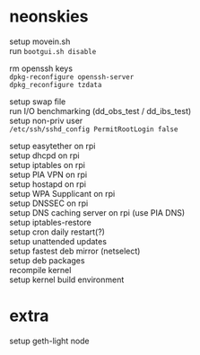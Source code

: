 # neonskies


setup movein.sh\
run `bootgui.sh disable`

rm openssh keys\
`dpkg-reconfigure openssh-server`  
`dpkg_reconfigure tzdata`

setup swap file\
run I/O benchmarking (dd_obs_test / dd_ibs_test)\
setup non-priv user\
`/etc/ssh/sshd_config PermitRootLogin false`


setup easytether on rpi\
setup dhcpd on rpi\
setup iptables on rpi\
setup PIA VPN on rpi\
setup hostapd on rpi\
setup WPA Supplicant on rpi\
setup DNSSEC on rpi\
setup DNS caching server on rpi (use PIA DNS)\
setup iptables-restore\
setup cron daily restart(?)\
setup unattended updates\
setup fastest deb mirror (netselect)\
setup deb packages\
recompile kernel\
setup kernel build environment

# extra
setup geth-light node

